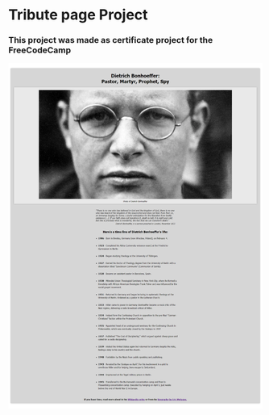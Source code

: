 # Tribute page Project
### This project was made as certificate project for the FreeCodeCamp
![Screenshot of the page](screenshot.png)

